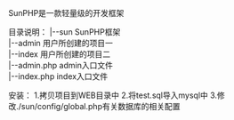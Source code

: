SunPHP是一款轻量级的开发框架

目录说明：
|--sun  SunPHP框架<br />
|--admin  用户所创建的项目一<br />
|--index  用户所创建的项目二<br />
|--admin.php  admin入口文件<br />
|--index.php  index入口文件

安装：
1.拷贝项目到WEB目录中
2.将test.sql导入mysql中
3.修改./sun/config/global.php有关数据库的相关配置
